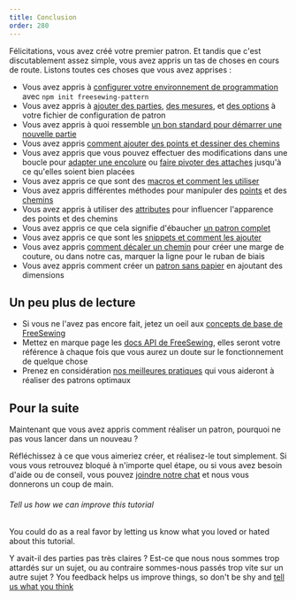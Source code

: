 ```yaml
---
title: Conclusion
order: 280
---
```


Félicitations, vous avez créé votre premier patron. Et tandis que c'est discutablement assez simple, vous avez appris un tas de choses en cours de route. Listons toutes ces choses que vous avez apprises :

 - Vous avez appris à [configurer votre environnement de programmation](fr/tutorial/create-freesewing-pattern) avec `npm init freesewing-pattern`
 - Vous avez appris à [ajouter des parties](fr/tutorial/your-first-part), [des mesures](fr/tutorial/adding-measurements), et [des options](http://localhost:8000/fr/tutorial/adding-options) à votre fichier de configuration de patron
 - Vous avez appris à quoi ressemble [un bon standard pour démarrer une nouvelle partie](/tutorial/part-structure)
 - Vous avez appris [comment ajouter des points et dessiner des chemins](fr/tutorial/constructing-the-neck-opening)
 - Vous avez appris que vous pouvez effectuer des modifications dans une boucle pour [adapter une encolure](fr/tutorial/fitting-the-neck-opening) ou [faire pivoter des attaches](/tutorial/avoiding-overlap) jusqu'à ce qu'elles soient bien placées
 - Vous avez appris ce que sont des [macros et comment les utiliser](fr/tutorial/creating-the-closure)
 - Vous avez appris différentes méthodes pour manipuler des [points](fr/api/point) et des [chemins](fr/api/path)
 - Vous avez appris à utiliser des [attributes](fr/api/attributes) pour influencer l'apparence des points et des chemins
 - Vous avez appris ce que cela signifie d'ébaucher [un patron complet](fr/tutorial/completing-your-pattern)
 - Vous avez appris ce que sont les [snippets et comment les ajouter](fr/tutorial/completing-your-pattern#adding-snippets)
 - Vous avez appris [comment décaler un chemin](/tutorial/completing-your-pattern#seam-allowance) pour créer une marge de couture, ou dans notre cas, marquer la ligne pour le ruban de biais
 - Vous avez appris comment créer un [patron sans papier](/tutorial/paperless-bib) en ajoutant des dimensions

## Un peu plus de lecture

 - Si vous ne l'avez pas encore fait, jetez un oeil aux [ concepts de base de FreeSewing](fr/concepts)
 - Mettez en marque page les [docs API de FreeSewing](fr/api), elles seront votre référence à chaque fois que vous aurez un doute sur le fonctionnement de quelque chose
 - Prenez en considération [nos meilleures pratiques](/do) qui vous aideront à réaliser des patrons optimaux

## Pour la suite

Maintenant que vous avez appris comment réaliser un patron, pourquoi ne pas vous lancer dans un nouveau ?

Réfléchissez à ce que vous aimeriez créer, et réalisez-le tout simplement. Si vous vous retrouvez bloqué à n'importe quel étape, ou si vous avez besoin d'aide ou de conseil, vous pouvez [joindre notre chat](https://gitter.im/freesewing/freesewing) et nous vous donnerons un coup de main.

<Note>

###### Tell us how we can improve this tutorial

You could do as a real favor by letting us know what you loved or hated about this tutorial.

Y avait-il des parties pas très claires ? Est-ce que nous nous sommes trop attardés sur un sujet, ou au contraire sommes-nous passés trop vite sur un autre sujet ?
You feedback helps us improve things, so don't be shy and [tell us what you think](https://gitter.im/freesewing/freesewing)

</Note>

